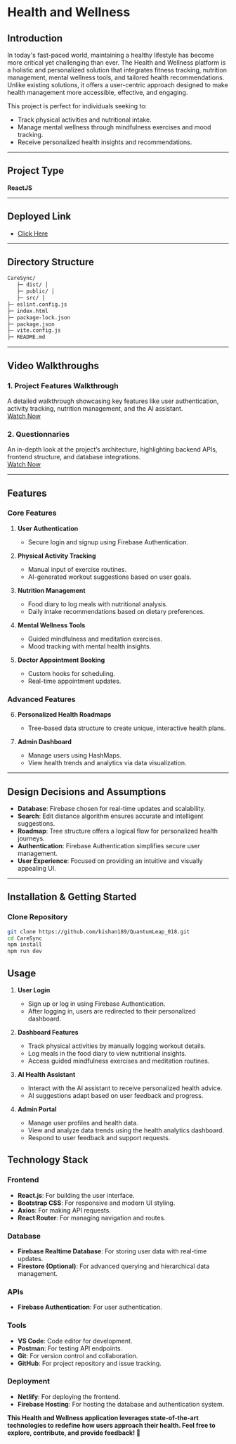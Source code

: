 # Health and Wellness

## **Introduction**
In today's fast-paced world, maintaining a healthy lifestyle has become more critical yet challenging than ever. The Health and Wellness platform is a holistic and personalized solution that integrates fitness tracking, nutrition management, mental wellness tools, and tailored health recommendations. Unlike existing solutions, it offers a user-centric approach designed to make health management more accessible, effective, and engaging.  

This project is perfect for individuals seeking to:  
- Track physical activities and nutritional intake.  
- Manage mental wellness through mindfulness exercises and mood tracking.  
- Receive personalized health insights and recommendations.  

---

## **Project Type**
**ReactJS**

---

## **Deployed Link**
- [Click Here](https://visionary-crostata-0ee9ad.netlify.app/)  


---

## **Directory Structure**
```bash
CareSync/
   ├─ dist/ │
   ├─ public/ │
   ├─ src/ │
├─ eslint.config.js
├─ index.html
├─ package-lock.json
├─ package.json
├─ vite.config.js
├─ README.md

```

---

## **Video Walkthroughs**
### **1. Project Features Walkthrough**  
A detailed walkthrough showcasing key features like user authentication, activity tracking, nutrition management, and the AI assistant.  
[Watch Now](https://youtu.be/C03-wKQ-JqE?si=nz-kgKHeTR6DZAX4)

### **2. Questionnaries**  
An in-depth look at the project’s architecture, highlighting backend APIs, frontend structure, and database integrations.  
[Watch Now](https://youtu.be/Mnh8ErlckL0?si=I6facrBiFMMLfG5Y)

---

## **Features**
### **Core Features**
1. **User Authentication**  
   - Secure login and signup using Firebase Authentication.  

2. **Physical Activity Tracking**  
   - Manual input of exercise routines.  
   - AI-generated workout suggestions based on user goals.  

3. **Nutrition Management**  
   - Food diary to log meals with nutritional analysis.  
   - Daily intake recommendations based on dietary preferences.  

4. **Mental Wellness Tools**  
   - Guided mindfulness and meditation exercises.  
   - Mood tracking with mental health insights.  

5. **Doctor Appointment Booking**  
   - Custom hooks for scheduling.  
   - Real-time appointment updates.  

### **Advanced Features**

6. **Personalized Health Roadmaps**  
   - Tree-based data structure to create unique, interactive health plans.  

8. **Admin Dashboard**  
   - Manage users using HashMaps.  
   - View health trends and analytics via data visualization.  

---

## **Design Decisions and Assumptions**
- **Database**: Firebase chosen for real-time updates and scalability.  
- **Search**: Edit distance algorithm ensures accurate and intelligent suggestions.  
- **Roadmap**: Tree structure offers a logical flow for personalized health journeys.  
- **Authentication**: Firebase Authentication simplifies secure user management.  
- **User Experience**: Focused on providing an intuitive and visually appealing UI.  

---

## **Installation & Getting Started**
### **Clone Repository**
```bash
git clone https://github.com/kishan189/QuantumLeap_018.git
cd CareSync
npm install
npm run dev
```

## **Usage**
1. **User Login**  
   - Sign up or log in using Firebase Authentication.  
   - After logging in, users are redirected to their personalized dashboard.

2. **Dashboard Features**  
   - Track physical activities by manually logging workout details.
   - Log meals in the food diary to view nutritional insights.
   - Access guided mindfulness exercises and meditation routines.

3. **AI Health Assistant**  
   - Interact with the AI assistant to receive personalized health advice.
   - AI suggestions adapt based on user feedback and progress.

4. **Admin Portal**  
   - Manage user profiles and health data.  
   - View and analyze data trends using the health analytics dashboard.  
   - Respond to user feedback and support requests.

## **Technology Stack**

### **Frontend**
- **React.js**: For building the user interface.
- **Bootstrap CSS**: For responsive and modern UI styling.
- **Axios**: For making API requests.
- **React Router**: For managing navigation and routes.

### **Database**
- **Firebase Realtime Database**: For storing user data with real-time updates.
- **Firestore (Optional)**: For advanced querying and hierarchical data management.

### **APIs**
- **Firebase Authentication**: For user authentication.

### **Tools**
- **VS Code**: Code editor for development.
- **Postman**: For testing API endpoints.
- **Git**: For version control and collaboration.
- **GitHub**: For project repository and issue tracking.

### **Deployment**
- **Netlify**: For deploying the frontend.
- **Firebase Hosting**: For hosting the database and authentication system.


**This Health and Wellness application leverages state-of-the-art technologies to redefine how users approach their health. Feel free to explore, contribute, and provide feedback! 🚀**
